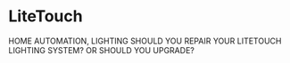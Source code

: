# LiteTouch
HOME AUTOMATION, LIGHTING SHOULD YOU REPAIR YOUR LITETOUCH LIGHTING SYSTEM? OR SHOULD YOU UPGRADE?
